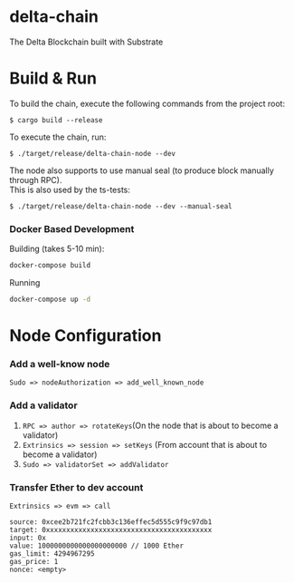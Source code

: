 # delta-chain
The Delta Blockchain built with Substrate

# Build & Run

To build the chain, execute the following commands from the project root:

```
$ cargo build --release
```

To execute the chain, run:

```
$ ./target/release/delta-chain-node --dev
```

The node also supports to use manual seal (to produce block manually through RPC).  
This is also used by the ts-tests:

```
$ ./target/release/delta-chain-node --dev --manual-seal
```

### Docker Based Development
Building (takes 5-10 min):

```bash
docker-compose build
```

Running

```bash
docker-compose up -d
```

# Node Configuration

### Add a well-know node

`Sudo => nodeAuthorization => add_well_known_node` 

### Add a validator
1. `RPC => author => rotateKeys`(On the node that is about to become a validator)
2. `Extrinsics => session => setKeys` (From account that is about to become a validator)
3. `Sudo => validatorSet => addValidator`

### Transfer Ether to dev account
```
Extrinsics => evm => call

source: 0xcee2b721fc2fcbb3c136effec5d555c9f9c97db1
target: 0xxxxxxxxxxxxxxxxxxxxxxxxxxxxxxxxxxxxxxxxx
input: 0x
value: 1000000000000000000000 // 1000 Ether
gas_limit: 4294967295
gas_price: 1
nonce: <empty>

```



